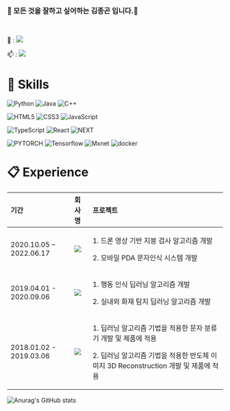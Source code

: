 ### 👋 모든 것을 잘하고 싶어하는 김종곤 입니다.👋

 
<!--
**DeepFocuser/DeepFocuser** is a ✨ _special_ ✨ repository because its `README.md` (this file) appears on your GitHub profile.

Here are some ideas to get you started:

- 🔭 I’m currently working on ...
- 🌱 I’m currently learning ...
- 👯 I’m looking to collaborate on ...
- 🤔 I’m looking for help with ...
- 💬 Ask me about ...
- 📫 How to reach me: ...
- 😄 Pronouns: ...
- ⚡ Fun fact: ...
# https://simpleicons.org/?q=linkedin
# https://treasurebear.tistory.com/70
-->
<br>
<p>
  💬 : <a href="mailto:rlawhdrhs27@gmail.com" target="_blank"><img src="https://img.shields.io/badge/rlawhdrhs27@gmail.com-EA3245?style=flat-square&logo=Gmail&logoColor=white"/></a>

  📫 : <a href="https://www.linkedin.com/in/kim-jonggon-37ba19120/" target="_blank"><img src="https://img.shields.io/badge/JONGGON-0A66C2?style=flat-square&logo=Linkedin&logoColor=white"/></a>
</p>

# :hammer: Skills

![Python](https://img.shields.io/badge/Python-3776AB.svg?&style=for-the-badge&logo=Python&logoColor=white) ![Java](https://img.shields.io/badge/Java-007396?style=flat-square&logo=JAVA&logoColor=black) ![C++](https://img.shields.io/badge/C++-000000?style=flat-square&logo=Cplusplus&logoColor=white)

![HTML5](https://img.shields.io/badge/HTML5-E34F26.svg?&style=for-the-badge&logo=HTML5&logoColor=white) ![CSS3](https://img.shields.io/badge/CSS3-1572B6.svg?&style=for-the-badge&logo=CSS3&logoColor=white) ![JavaScript](https://img.shields.io/badge/JavaScript-F7DF1E.svg?&style=for-the-badge&logo=JavaScript&logoColor=white)

![TypeScript](https://img.shields.io/badge/TypeScript-3178C6.svg?&style=for-the-badge&logo=TypeScript&logoColor=white) ![React](https://img.shields.io/badge/-ReactJs-61DAFB?logo=react?&style=for-the-badge&logo=React&logoColor=black) ![NEXT](https://img.shields.io/badge/-NextJs-12D3DB?logo=NextJS?&style=for-the-badge&logo=NextJS&logoColor=black)

![PYTORCH](https://img.shields.io/badge/Pytorch-EE4C2C?style=flat-square&logo=Pytorch&logoColor=white) ![Tensorflow](https://img.shields.io/badge/Tensorflow-FF6F00?style=flat-square&logo=Tensorflow&logoColor=white) ![Mxnet](https://img.shields.io/badge/Mxnet-61DAFB?style=flat-square&logo=Mxnet&logoColor=black) ![docker](https://img.shields.io/badge/Docker-2496ED?style=flat-square&logo=Docker&logoColor=black)

# 📋 Experience

| 기간 | 회사명 | 프로젝트     |
|:----|:---------|:--------|
| 2020.10.05 – 2022.06.17 | <a href="https://www.hyundai-autoever.com/kor/main/index.do" target="_blank"><img src="https://img.shields.io/badge/현대오토에버-white?style=flat-square&logo=Hyundai&logoColor=002C5F"/></a> | <p>1. 드론 영상 기반 지붕 검사 알고리즘 개발</p><p>2. 모바일 PDA 문자인식 시스템 개발 </p>|
| 2019.04.01 - 2020.09.06 | <a href="https://alcherainc.com/" target="_blank"><img src="https://img.shields.io/badge/alchera-blue?style=flat-square&logoColor=002C5F"/></a>| <p>1. 행동 인식 딥러닝 알고리즘 개발</p><p>2. 실내외 화재 탐지 딥러닝 알고리즘 개발 </p>|
| 2018.01.02 - 2019.03.06 | <a href="https://www.kohyoung.com/kr" target="_blank"><img src="https://img.shields.io/badge/고영테크놀러지-green?style=flat-square&logoColor=green"/></a> | <p>1. 딥러닝 알고리즘 기법을 적용한 문자 분류기 개발 및 제품에 적용</p><p>2. 딥러닝 알고리즘 기법을 적용한 반도체 이미지 3D Reconstruction 개발 및 제품에 적용 </p>|

![Anurag's GitHub stats](https://github-readme-stats.vercel.app/api?username=DeepFocuser&show_icons=true&theme=ayu-mirage)
